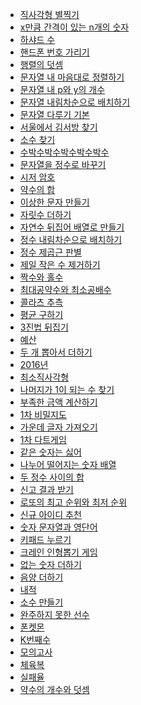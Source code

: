 [직사각형 별찍기]: https://github.com/gogoma-code/programmers-codding-test/blob/main/LEVEL%201/JAVA/직사각형%20별찍기.java
[x만큼 간격이 있는 n개의 숫자]: https://github.com/gogoma-code/programmers-codding-test/blob/main/LEVEL%201/JAVA/x만큼%20간격이%20있는%20n개의%20숫자.java
[하샤드 수]: https://github.com/gogoma-code/programmers-codding-test/blob/main/LEVEL%201/JAVA/하샤드%20수.java
[핸드폰 번호 가리기]: https://github.com/gogoma-code/programmers-codding-test/blob/main/LEVEL%201/JAVA/핸드폰%20번호%20가리기.java
[행렬의 덧셈]: https://github.com/gogoma-code/programmers-codding-test/blob/main/LEVEL%201/JAVA/행렬의%20덧셈.java
[문자열 내 마음대로 정렬하기]: https://github.com/gogoma-code/programmers-codding-test/blob/main/LEVEL%201/JAVA/문자열%20내%20마음대로%20정렬하기.java
[문자열 내 p와 y의 개수]: https://github.com/gogoma-code/programmers-codding-test/blob/main/LEVEL%201/JAVA/문자열%20내%20p와%20y의%20개수.java
[문자열 내림차순으로 배치하기]: https://github.com/gogoma-code/programmers-codding-test/blob/main/LEVEL%201/JAVA/문자열%20내림차순으로%20배치하기.java
[문자열 다루기 기본]: https://github.com/gogoma-code/programmers-codding-test/blob/main/LEVEL%201/JAVA/문자열%20다루기%20기본.java
[서울에서 김서방 찾기]: https://github.com/gogoma-code/programmers-codding-test/blob/main/LEVEL%201/JAVA/서울에서%20김서방%20찾기.java
[소수 찾기]: https://github.com/gogoma-code/programmers-codding-test/blob/main/LEVEL%201/JAVA/소수%20찾기.java
[수박수박수박수박수박수]: https://github.com/gogoma-code/programmers-codding-test/blob/main/LEVEL%201/JAVA/수박수박수박수박수박수.java
[문자열을 정수로 바꾸기]: https://github.com/gogoma-code/programmers-codding-test/blob/main/LEVEL%201/JAVA/문자열을%20정수로%20바꾸기.java
[시저 암호]: https://github.com/gogoma-code/programmers-codding-test/blob/main/LEVEL%201/JAVA/시저%20암호.java
[약수의 합]: https://github.com/gogoma-code/programmers-codding-test/blob/main/LEVEL%201/JAVA/약수의%20합.java
[이상한 문자 만들기]: https://github.com/gogoma-code/programmers-codding-test/blob/main/LEVEL%201/JAVA/이상한%20문자%20만들기.java
[자릿수 더하기]: https://github.com/gogoma-code/programmers-codding-test/blob/main/LEVEL%201/JAVA/자릿수%20더하기.java
[자연수 뒤집어 배열로 만들기]: https://github.com/gogoma-code/programmers-codding-test/blob/main/LEVEL%201/JAVA/자연수%20뒤집어%20배열로%20만들기.java
[정수 내림차순으로 배치하기]: https://github.com/gogoma-code/programmers-codding-test/blob/main/LEVEL%201/JAVA/정수%20내림차순으로%20배치하기.java
[정수 제곱근 판별]: https://github.com/gogoma-code/programmers-codding-test/blob/main/LEVEL%201/JAVA/정수%20제곱근%20판별.java
[제일 작은 수 제거하기]: https://github.com/gogoma-code/programmers-codding-test/blob/main/LEVEL%201/JAVA/제일%20작은%20수%20제거하기.java
[짝수와 홀수]: https://github.com/gogoma-code/programmers-codding-test/blob/main/LEVEL%201/JAVA/짝수와%20홀수.java
[최대공약수와 최소공배수]: https://github.com/gogoma-code/programmers-codding-test/blob/main/LEVEL%201/JAVA/최대공약수와%20최소공배수.java
[콜라츠 추측]: https://github.com/gogoma-code/programmers-codding-test/blob/main/LEVEL%201/JAVA/콜라츠%20추측.java
[평균 구하기]: https://github.com/gogoma-code/programmers-codding-test/blob/main/LEVEL%201/JAVA/평균%20구하기.java
[3진법 뒤집기]: https://github.com/gogoma-code/programmers-codding-test/blob/main/LEVEL%201/JAVA/3진법%20뒤집기.java
[예산]: https://github.com/gogoma-code/programmers-codding-test/blob/main/LEVEL%201/JAVA/예산.java
[두 개 뽑아서 더하기]: https://github.com/gogoma-code/programmers-codding-test/blob/main/LEVEL%201/JAVA/두%20개%20뽑아서%20더하기.java
[2016년]: https://github.com/gogoma-code/programmers-codding-test/blob/main/LEVEL%201/JAVA/2016년.java
[최소직사각형]: https://github.com/gogoma-code/programmers-codding-test/blob/main/LEVEL%201/JAVA/최소직사각형.java
[나머지가 1이 되는 수 찾기]: https://github.com/gogoma-code/programmers-codding-test/blob/main/LEVEL%201/JAVA/나머지가%201이%20되는%20수%20찾기.java
[부족한 금액 계산하기]: https://github.com/gogoma-code/programmers-codding-test/blob/main/LEVEL%201/JAVA/부족한%20금액%20계산하기.java
[1차 비밀지도]: https://github.com/gogoma-code/programmers-codding-test/blob/main/LEVEL%201/JAVA/1차%20비밀지도.java
[가운데 글자 가져오기]: https://github.com/gogoma-code/programmers-codding-test/blob/main/LEVEL%201/JAVA/가운데%20글자%20가져오기.java
[1차 다트게임]: https://github.com/gogoma-code/programmers-codding-test/blob/main/LEVEL%201/JAVA/1차%20다트게임.java
[같은 숫자는 싫어]: https://github.com/gogoma-code/programmers-codding-test/blob/main/LEVEL%201/JAVA/같은%20숫자는%20싫어.java
[나누어 떨어지는 숫자 배열]: https://github.com/gogoma-code/programmers-codding-test/blob/main/LEVEL%201/JAVA/나누어%20떨어지는%20숫자%20배열.java
[두 정수 사이의 합]: https://github.com/gogoma-code/programmers-codding-test/blob/main/LEVEL%201/JAVA/두%20정수%20사이의%20합.java
[신고 결과 받기]: https://github.com/gogoma-code/programmers-codding-test/blob/main/LEVEL%201/JAVA/신고%20결과%20받기.java
[로또의 최고 순위와 최저 순위]: https://github.com/gogoma-code/programmers-codding-test/blob/main/LEVEL%201/JAVA/로또의%20최고%20순위와%20최저%20순위.java
[신규 아이디 추천]: https://github.com/gogoma-code/programmers-codding-test/blob/main/LEVEL%201/JAVA/신규%20아이디%20추천.java
[숫자 문자열과 영단어]: https://github.com/gogoma-code/programmers-codding-test/blob/main/LEVEL%201/JAVA/숫자%20문자열과%20영단어.java
[키패드 누르기]: https://github.com/gogoma-code/programmers-codding-test/blob/main/LEVEL%021/JAVA/키패드%20누르기.java
[크레인 인형뽑기 게임]: https://github.com/gogoma-code/programmers-codding-test/blob/main/LEVEL%201/JAVA/크레인%20인형뽑기%20게임.java
[없는 숫자 더하기]: https://github.com/gogoma-code/programmers-codding-test/blob/main/LEVEL%201/JAVA/없는%20숫자%20더하기.java
[음양 더하기]: https://github.com/gogoma-code/programmers-codding-test/blob/main/LEVEL%201/JAVA/음양%20더하기.java
[내적]: https://github.com/gogoma-code/programmers-codding-test/blob/main/LEVEL%201/JAVA/내적.java
[소수 만들기]: https://github.com/gogoma-code/programmers-codding-test/blob/main/LEVEL%201/JAVA/소수%20만들기.java
[완주하지 못한 선수]: https://github.com/gogoma-code/programmers-codding-test/blob/main/LEVEL%201/JAVA/완주하지%20못한%20선수.java
[폰켓몬]: https://github.com/gogoma-code/programmers-codding-test/blob/main/LEVEL%201/JAVA/폰켓몬.java
[K번째수]: https://github.com/gogoma-code/programmers-codding-test/blob/main/LEVEL%201/JAVA/K번째수.java
[모의고사]: https://github.com/gogoma-code/programmers-codding-test/blob/main/LEVEL%201/JAVA/모의고사.java
[체육복]: https://github.com/gogoma-code/programmers-codding-test/blob/main/LEVEL%201/JAVA/체육복.java
[실패율]: https://github.com/gogoma-code/programmers-codding-test/blob/main/LEVEL%201/JAVA/실패율.java
[약수의 개수와 덧셈]: https://github.com/gogoma-code/programmers-codding-test/blob/main/LEVEL%201/JAVA/약수의%20개수와%20덧셈.java


* [직사각형 별찍기][직사각형 별찍기]
* [x만큼 간격이 있는 n개의 숫자][x만큼 간격이 있는 n개의 숫자]
* [하샤드 수][하샤드 수]
* [핸드폰 번호 가리기][핸드폰 번호 가리기]
* [행렬의 덧셈][행렬의 덧셈]
* [문자열 내 마음대로 정렬하기][문자열 내 마음대로 정렬하기]
* [문자열 내 p와 y의 개수][문자열 내 p와 y의 개수]
* [문자열 내림차순으로 배치하기][문자열 내림차순으로 배치하기]
* [문자열 다루기 기본][문자열 다루기 기본]
* [서울에서 김서방 찾기][서울에서 김서방 찾기]
* [소수 찾기][소수 찾기]
* [수박수박수박수박수박수][수박수박수박수박수박수]
* [문자열을 정수로 바꾸기][문자열을 정수로 바꾸기]
* [시저 암호][시저 암호]
* [약수의 합][약수의 합]
* [이상한 문자 만들기][이상한 문자 만들기]
* [자릿수 더하기][자릿수 더하기]
* [자연수 뒤집어 배열로 만들기][자연수 뒤집어 배열로 만들기]
* [정수 내림차순으로 배치하기][정수 내림차순으로 배치하기]
* [정수 제곱근 판별][정수 제곱근 판별]
* [제일 작은 수 제거하기][제일 작은 수 제거하기]
* [짝수와 홀수][짝수와 홀수]
* [최대공약수와 최소공배수][최대공약수와 최소공배수]
* [콜라츠 추측][콜라츠 추측]
* [평균 구하기][평균 구하기]
* [3진법 뒤집기][3진법 뒤집기]
* [예산][예산]
* [두 개 뽑아서 더하기][두 개 뽑아서 더하기]
* [2016년][2016년]
* [최소직사각형][최소직사각형]
* [나머지가 1이 되는 수 찾기][나머지가 1이 되는 수 찾기]
* [부족한 금액 계산하기][부족한 금액 계산하기]
* [1차 비밀지도][1차 비밀지도]
* [가운데 글자 가져오기][가운데 글자 가져오기]
* [1차 다트게임][1차 다트게임]
* [같은 숫자는 싫어][같은 숫자는 싫어]
* [나누어 떨어지는 숫자 배열][나누어 떨어지는 숫자 배열]
* [두 정수 사이의 합][두 정수 사이의 합]
* [신고 결과 받기][신고 결과 받기]
* [로또의 최고 순위와 최저 순위][로또의 최고 순위와 최저 순위]
* [신규 아이디 추천][신규 아이디 추천]
* [숫자 문자열과 영단어][숫자 문자열과 영단어]
* [키패드 누르기][키패드 누르기]
* [크레인 인형뽑기 게임][크레인 인형뽑기 게임]
* [없는 숫자 더하기][없는 숫자 더하기]
* [음양 더하기][음양 더하기]
* [내적][내적]
* [소수 만들기][소수 만들기]
* [완주하지 못한 선수][완주하지 못한 선수]
* [폰켓몬][폰켓몬]
* [K번째수][K번째수]
* [모의고사][모의고사]
* [체육복][체육복]
* [실패율][실패율]
* [약수의 개수와 덧셈][약수의 개수와 덧셈]
